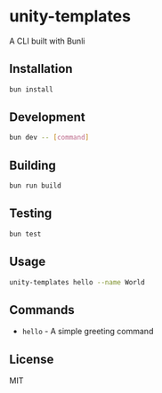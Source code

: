 # unity-templates

A CLI built with Bunli

## Installation

```bash
bun install
```

## Development

```bash
bun dev -- [command]
```

## Building

```bash
bun run build
```

## Testing

```bash
bun test
```

## Usage

```bash
unity-templates hello --name World
```

## Commands

- `hello` - A simple greeting command

## License

MIT